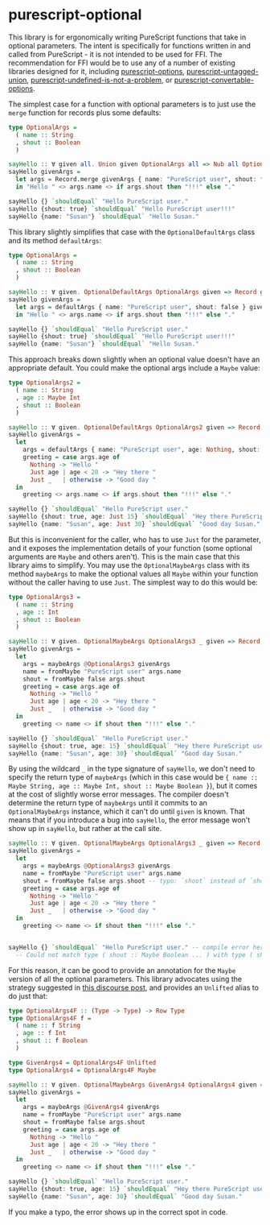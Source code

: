# purescript-optional

This library is for ergonomically writing PureScript functions that take in optional parameters. The intent is specifically for functions written in and called from PureScript - it is not intended to be used for FFI. The recommendation for FFI would be to use any of a number of existing libraries designed for it, including [purescript-options](https://pursuit.purescript.org/packages/purescript-options), [purescript-untagged-union](https://pursuit.purescript.org/packages/purescript-untagged-union), [purescript-undefined-is-not-a-problem](https://pursuit.purescript.org/packages/purescript-undefined-is-not-a-problem), or [purescript-convertable-options](https://pursuit.purescript.org/packages/purescript-convertable-options).

The simplest case for a function with optional parameters is to just use the `merge` function for records plus some defaults:

```purescript
type OptionalArgs =
  ( name :: String
  , shout :: Boolean
  )

sayHello :: ∀ given all. Union given OptionalArgs all => Nub all OptionalArgs => Record given -> String
sayHello givenArgs = 
  let args = Record.merge givenArgs { name: "PureScript user", shout: false }
  in "Hello " <> args.name <> if args.shout then "!!!" else "."

sayHello {} `shouldEqual` "Hello PureScript user."
sayHello {shout: true} `shouldEqual` "Hello PureScript user!!!"
sayHello {name: "Susan"} `shouldEqual` "Hello Susan."
```

This library slightly simplifies that case with the `OptionalDefaultArgs` class and its method `defaultArgs`:

```purescript
type OptionalArgs =
  ( name :: String
  , shout :: Boolean
  )

sayHello :: ∀ given. OptionalDefaultArgs OptionalArgs given => Record given -> String
sayHello givenArgs = 
  let args = defaultArgs { name: "PureScript user", shout: false } givenArgs
  in "Hello " <> args.name <> if args.shout then "!!!" else "."

sayHello {} `shouldEqual` "Hello PureScript user."
sayHello {shout: true} `shouldEqual` "Hello PureScript user!!!"
sayHello {name: "Susan"} `shouldEqual` "Hello Susan."
```

This approach breaks down slightly when an optional value doesn't have an appropriate default. You could make the optional args include a `Maybe` value:

```purescript
type OptionalArgs2 =
  ( name :: String
  , age :: Maybe Int
  , shout :: Boolean
  )

sayHello :: ∀ given. OptionalDefaultArgs OptionalArgs2 given => Record given -> String
sayHello givenArgs = 
  let 
    args = defaultArgs { name: "PureScript user", age: Nothing, shout: false } givenArgs
    greeting = case args.age of
      Nothing -> "Hello "
      Just age | age < 20 -> "Hey there "
      Just _   | otherwise -> "Good day "
  in 
    greeting <> args.name <> if args.shout then "!!!" else "."

sayHello {} `shouldEqual` "Hello PureScript user."
sayHello {shout: true, age: Just 15} `shouldEqual` "Hey there PureScript user!!!"
sayHello {name: "Susan", age: Just 30} `shouldEqual` "Good day Susan."
```

But this is inconvenient for the caller, who has to use `Just` for the parameter, and it exposes the implementation details of your function (some optional arguments are `Maybe` and others aren't). This is the main case that this library aims to simplify. You may use the `OptionalMaybeArgs` class with its method `maybeArgs` to make the optional values all `Maybe` within your function without the caller having to use `Just`. The simplest way to do this would be:

```purescript
type OptionalArgs3 =
  ( name :: String
  , age :: Int
  , shout :: Boolean
  )

sayHello :: ∀ given. OptionalMaybeArgs OptionalArgs3 _ given => Record given -> String
sayHello givenArgs = 
  let 
    args = maybeArgs @OptionalArgs3 givenArgs
    name = fromMaybe "PureScript user" args.name
    shout = fromMaybe false args.shout
    greeting = case args.age of
      Nothing -> "Hello "
      Just age | age < 20 -> "Hey there "
      Just _   | otherwise -> "Good day "
  in 
    greeting <> name <> if shout then "!!!" else "."

sayHello {} `shouldEqual` "Hello PureScript user."
sayHello {shout: true, age: 15} `shouldEqual` "Hey there PureScript user!!!"
sayHello {name: "Susan", age: 30} `shouldEqual` "Good day Susan."
```

By using the wildcard `_` in the type signature of `sayHello`, we don't need to specify the return type of `maybeArgs` (which in this case would be `{ name :: Maybe String, age :: Maybe Int, shout :: Maybe Boolean }`), but it comes at the cost of slightly worse error messages. The compiler doesn't determine the return type of `maybeArgs` until it commits to an `OptionalMaybeArgs` instance, which it can't do until `given` is known. That means that if you introduce a bug into `sayHello`, the error message won't show up in `sayHello`, but rather at the call site. 

```pureScript
sayHello :: ∀ given. OptionalMaybeArgs OptionalArgs3 _ given => Record given -> String
sayHello givenArgs = 
  let 
    args = maybeArgs @OptionalArgs3 givenArgs
    name = fromMaybe "PureScript user" args.name
    shout = fromMaybe false args.shoot -- typo: `shoot` instead of `shout` but no compile error
    greeting = case args.age of
      Nothing -> "Hello "
      Just age | age < 20 -> "Hey there "
      Just _   | otherwise -> "Good day "
  in 
    greeting <> name <> if shout then "!!!" else "."


sayHello {} `shouldEqual` "Hello PureScript user." -- compile error here instead of in `sayHello`: 
  -- Could not match type ( shout :: Maybe Boolean ... ) with type ( shoot :: Maybe Boolean ... | t3 )
```

For this reason, it can be good to provide an annotation for the `Maybe` version of all the optional parameters. This library advocates using the strategy suggested in [this discourse post](https://discourse.purescript.org/t/is-it-possible-to-define-type-that-enchances-record-with-maybe/1780/2?u=ntwilson), and provides an `Unlifted` alias to do just that:

```purescript
type OptionalArgs4F :: (Type -> Type) -> Row Type
type OptionalArgs4F f =
  ( name :: f String
  , age :: f Int
  , shout :: f Boolean
  )

type GivenArgs4 = OptionalArgs4F Unlifted
type OptionalArgs4 = OptionalArgs4F Maybe

sayHello :: ∀ given. OptionalMaybeArgs GivenArgs4 OptionalArgs4 given => Record given -> String
sayHello givenArgs = 
  let 
    args = maybeArgs @GivenArgs4 givenArgs
    name = fromMaybe "PureScript user" args.name
    shout = fromMaybe false args.shout
    greeting = case args.age of
      Nothing -> "Hello "
      Just age | age < 20 -> "Hey there "
      Just _   | otherwise -> "Good day "
  in 
    greeting <> name <> if shout then "!!!" else "."

sayHello {} `shouldEqual` "Hello PureScript user."
sayHello {shout: true, age: 15} `shouldEqual` "Hey there PureScript user!!!"
sayHello {name: "Susan", age: 30} `shouldEqual` "Good day Susan."
```

If you make a typo, the error shows up in the correct spot in code.
